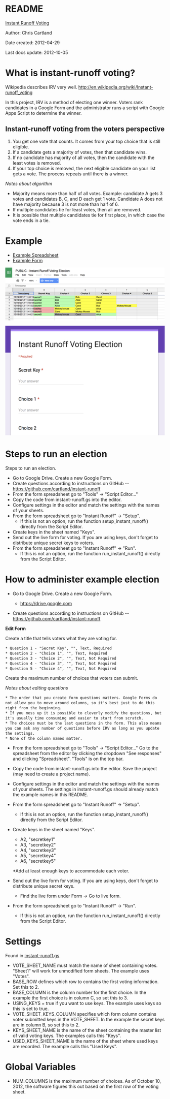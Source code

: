 # README

[Instant Runoff Voting](http://github.com/cartland/instant-runoff "IRV")


Author: Chris Cartland

Date created: 2012-04-29

Last docs update: 2012-10-05


# What is instant-runoff voting?

Wikipedia describes IRV very well. http://en.wikipedia.org/wiki/Instant-runoff_voting

In this project, IRV is a method of electing one winner. Voters rank candidates in a Google Form and the administrator runs a script with Google Apps Script to determine the winner.

## Instant-runoff voting from the voters perspective

1. You get one vote that counts. It comes from your top choice that is still eligible.
2. If a candidate gets a majority of votes, then that candidate wins.
3. If no candidate has majority of all votes, then the candidate with the least votes is removed.
4. If your top choice is removed, the next eligible candidate on your list gets a vote. The process repeats until there is a winner.

_Notes about algorithm_

* Majority means more than half of all votes. Example: candidate A gets 3 votes and candidates B, C, and D each get 1 vote. Candidate A does not have majority because 3 is not more than half of 6.
* If multiple candidates tie for least votes, then all are removed.
* It is possible that multiple candidates tie for first place, in which case the vote ends in a tie.

# Example
* [Example Spreadsheet](https://drive.google.com/open?id=1U-3sqm-SVf9kWd6mCaBNodlZWsQRT1o___9ZgUGPeD0)
* [Example Form](https://docs.google.com/forms/d/1rk46UVf-6s_jmY-NVXToq4DYwy17Pwspuif9bYYTz7w/viewform?edit_requested=true)

![Example Spreadsheet Screenshot](ExampleSpreadsheet.png)

![Example Form Screenshot](ExampleForm.png)

# Steps to run an election

Steps to run an election.
* Go to Google Drive. Create a new Google Form.
* Create questions according to instructions on GitHub -- https://github.com/cartland/instant-runoff
* From the form spreadsheet go to "Tools" -> "Script Editor..."
* Copy the code from instant-runoff.gs into the editor.
* Configure settings in the editor and match the settings with the names of your sheets.
* From the form spreadsheet go to "Instant Runoff" -> "Setup".
    * If this is not an option, run the function setup_instant_runoff() directly from the Script Editor.
* Create keys in the sheet named "Keys".
* Send out the live form for voting. If you are using keys, don't forget to distribute unique secret keys to voters.
* From the form spreadsheet go to "Instant Runoff" -> "Run".
    * If this is not an option, run the function run_instant_runoff() directly from the Script Editor.

# How to administer example election

* Go to Google Drive. Create a new Google Form.

    * https://drive.google.com
    
* Create questions according to instructions on GitHub -- https://github.com/cartland/instant-runoff

**Edit Form**

Create a title that tells voters what they are voting for.

    * Question 1 - "Secret Key", "", Text, Required
    * Question 2 - "Choice 1", "", Text, Required
    * Question 3 - "Choice 2", "", Text, Not Required
    * Question 4 - "Choice 3", "", Text, Not Required
    * Question 5 - "Choice 4", "", Text, Not Required

Create the maximum number of choices that voters can submit.

_Notes about editing questions_

    * The order that you create form questions matters. Google Forms do not allow you to move around columns, so it's best just to do this right from the beginning.
    * If you mess up it is possible to cleverly modify the questions, but it's usually time consuming and easier to start from scratch.
    * The choices must be the last questions in the form. This also means you can ask any number of questions before IRV as long as you update the settings.
    * None of the column names matter.

* From the form spreadsheet go to "Tools" -> "Script Editor..."
Go to the spreadsheet from the editor by clicking the dropdown "See responses" and clicking "Spreadsheet". "Tools" is on the top bar.
* Copy the code from instant-runoff.gs into the editor.
Save the project (may need to create a project name). 
* Configure settings in the editor and match the settings with the names of your sheets.
The settings in instant-runoff.gs should already match the example names in this README.
* From the form spreadsheet go to "Instant Runoff" -> "Setup".
    * If this is not an option, run the function setup_instant_runoff() directly from the Script Editor.
* Create keys in the sheet named "Keys".
    * A2, "secretkey1"
    * A3, "secretkey2"
    * A4, "secretkey3"
    * A5, "secretkey4"
    * A6, "secretkey5"

    *Add at least enough keys to accommodate each voter.

* Send out the live form for voting. If you are using keys, don't forget to distribute unique secret keys.
    * Find the live form under Form -> Go to live form.
* From the form spreadsheet go to "Instant Runoff" -> "Run".
    * If this is not an option, run the function run_instant_runoff() directly from the Script Editor.

# Settings

Found in [instant-runoff.gs](https://github.com/cartland/instant-runoff/blob/master/instant-runoff.gs)

* VOTE\_SHEET\_NAME must match the name of sheet containing votes. "Sheet1" will work for unmodified form sheets. The example uses "Votes".
* BASE\_ROW defines which row to contains the first voting information. Set this to 2.
* BASE\_COLUMN is the column number for the first choice. In the example the first choice is in column C, so set this to 3.
* USING\_KEYS = true if you want to use keys. The example uses keys so this is set to true.
* VOTE\_SHEET\_KEYS\_COLUMN specifies which form column contains voter submitted keys in the VOTE_SHEET. In the example the secret keys are in column B, so set this to 2.
* KEYS\_SHEET\_NAME is the name of the sheet containing the master list of valid voting keys. The examples calls this "Keys".
* USED\_KEYS\_SHEET\_NAME is the name of the sheet where used keys are recorded. The example calls this "Used Keys".

# Global Variables

* NUM\_COLUMNS is the maximum number of choices. As of October 10, 2012, the software figures this out based on the first row of the voting sheet.
